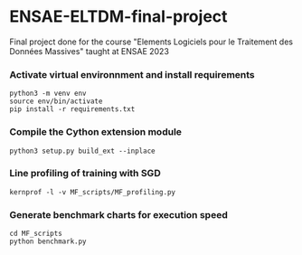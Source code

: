 # ENSAE-ELTDM-final-project
Final project done for the course "Elements Logiciels pour le Traitement des Données Massives" taught at ENSAE 2023

### Activate virtual environnment and install requirements
```
python3 -m venv env
source env/bin/activate
pip install -r requirements.txt
```

### Compile the Cython extension module
```
python3 setup.py build_ext --inplace
```

### Line profiling of training with SGD
```
kernprof -l -v MF_scripts/MF_profiling.py
```

### Generate benchmark charts for execution speed
```
cd MF_scripts
python benchmark.py
```
